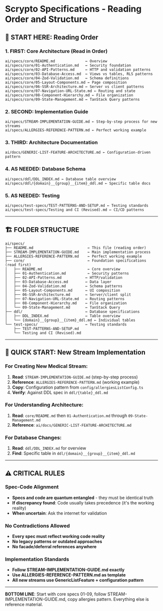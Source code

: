 # Scrypto Specifications - Reading Order and Structure

## 📖 **START HERE: Reading Order**

### **1. FIRST: Core Architecture (Read in Order)**
```
ai/specs/core/README.md              ← Overview
ai/specs/core/01-Authentication.md   ← Security foundation
ai/specs/core/02-API-Patterns.md     ← HTTP and validation patterns  
ai/specs/core/03-Database-Access.md  ← Views vs tables, RLS patterns
ai/specs/core/04-Zod-Validation.md   ← Schema definitions
ai/specs/core/05-Layout-Components.md ← Page composition
ai/specs/core/06-SSR-Architecture.md ← Server vs client patterns
ai/specs/core/07-Navigation-URL-State.md ← Routing and state
ai/specs/core/08-Component-Hierarchy.md ← File organization
ai/specs/core/09-State-Management.md ← TanStack Query patterns
```

### **2. SECOND: Implementation Guide**
```
ai/specs/STREAM-IMPLEMENTATION-GUIDE.md ← Step-by-step process for new streams
ai/specs/ALLERGIES-REFERENCE-PATTERN.md ← Perfect working example
```

### **3. THIRD: Architecture Documentation**
```
ai/docs/GENERIC-LIST-FEATURE-ARCHITECTURE.md ← Configuration-driven pattern
```

### **4. AS NEEDED: Database Schema**
```
ai/specs/ddl/DDL_INDEX.md ← Database table overview
ai/specs/ddl/{domain}__{group}__{item}_ddl.md ← Specific table docs
```

### **5. AS NEEDED: Testing**
```
ai/specs/test-specs/TEST-PATTERNS-AND-SETUP.md ← Testing standards
ai/specs/test-specs/Testing and CI (Revised).md ← CI/CD patterns
```

---

## 🏗️ **FOLDER STRUCTURE**

```
ai/specs/
├── README.md                         ← This file (reading order)
├── STREAM-IMPLEMENTATION-GUIDE.md    ← Main implementation process
├── ALLERGIES-REFERENCE-PATTERN.md    ← Perfect working example
├── core/                             ← Foundation specifications (read first)
│   ├── README.md                     ← Core overview
│   ├── 01-Authentication.md          ← Security patterns
│   ├── 02-API-Patterns.md           ← HTTP/validation
│   ├── 03-Database-Access.md        ← Data layer
│   ├── 04-Zod-Validation.md         ← Schema patterns
│   ├── 05-Layout-Components.md      ← UI composition
│   ├── 06-SSR-Architecture.md       ← Server/client split
│   ├── 07-Navigation-URL-State.md   ← Routing patterns
│   ├── 08-Component-Hierarchy.md    ← File organization
│   └── 09-State-Management.md       ← TanStack Query
├── ddl/                             ← Database specifications
│   ├── DDL_INDEX.md                 ← Table overview
│   └── {domain}__{group}__{item}_ddl.md ← Individual tables
└── test-specs/                      ← Testing standards
    ├── TEST-PATTERNS-AND-SETUP.md
    └── Testing and CI (Revised).md
```

---

## 🎯 **QUICK START: New Stream Implementation**

### **For Creating New Medical Stream:**
1. **Read**: `STREAM-IMPLEMENTATION-GUIDE.md` (step-by-step process)
2. **Reference**: `ALLERGIES-REFERENCE-PATTERN.md` (working example)  
3. **Copy**: Configuration pattern from `config/allergiesListConfig.ts`
4. **Verify**: Against DDL spec in `ddl/{table}_ddl.md`

### **For Understanding Architecture:**
1. **Read**: `core/README.md` then `01-Authentication.md` through `09-State-Management.md`
2. **Reference**: `ai/docs/GENERIC-LIST-FEATURE-ARCHITECTURE.md`

### **For Database Changes:**
1. **Read**: `ddl/DDL_INDEX.md` for overview
2. **Find**: Specific table in `ddl/{domain}__{group}__{item}_ddl.md`

---

## ⚠️ **CRITICAL RULES**

### **Spec-Code Alignment** 
- **Specs and code are quantum entangled** - they must be identical truth
- **If discrepancy found**: Code usually takes precedence (it's the working reality)
- **When uncertain**: Ask the internet for validation

### **No Contradictions Allowed**
- **Every spec must reflect working code reality**
- **No legacy patterns or outdated approaches**
- **No facade/deferral references anywhere**

### **Implementation Standards**
- **Follow STREAM-IMPLEMENTATION-GUIDE.md exactly**
- **Use ALLERGIES-REFERENCE-PATTERN.md as template**
- **All new streams use GenericListFeature + configuration pattern**

---

**BOTTOM LINE**: Start with core specs 01-09, follow STREAM-IMPLEMENTATION-GUIDE.md, copy allergies pattern. Everything else is reference material.